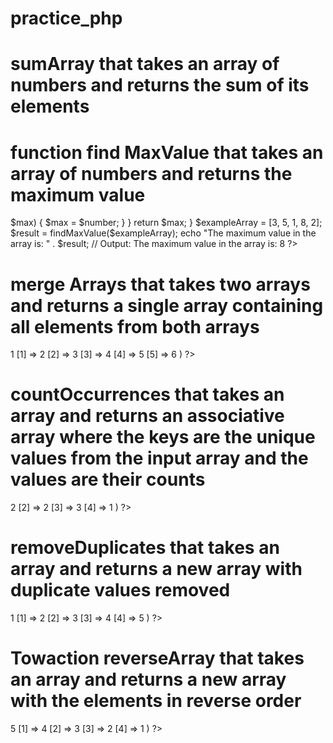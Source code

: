 #  practice_php
# sumArray that takes an array of numbers and returns the sum of its elements
<?php
function sumArray($numbers) {
    $sum = 0;
    foreach ($numbers as $number) {
        $sum += $number;
    }

    return $sum;
}

$exampleArray = [1, 2, 3, 4, 5];
$result = sumArray($exampleArray);
echo "The sum of the array is: " . $result; // Output: The sum of the array is: 15
?>

# function find MaxValue that takes an array of numbers and returns the maximum value
<?php
function findMaxValue($numbers) {

    if (empty($numbers)) {
        return null;
    }

    $max = $numbers[0];

    foreach ($numbers as $number) {
        if ($number > $max) {
            $max = $number;
        }
    }

    return $max;
}

$exampleArray = [3, 5, 1, 8, 2];
$result = findMaxValue($exampleArray);
echo "The maximum value in the array is: " . $result; // Output: The maximum value in the array is: 8
?>

#  merge Arrays that takes two arrays and returns a single array containing all elements from both arrays
<?php
function mergeArrays($array1, $array2) {

    return array_merge($array1, $array2);
}

$array1 = [1, 2, 3];
$array2 = [4, 5, 6];
$result = mergeArrays($array1, $array2);
print_r($result); // Output: Array ( [0] => 1 [1] => 2 [2] => 3 [3] => 4 [4] => 5 [5] => 6 )
?>

# countOccurrences that takes an array and returns an associative array where the keys are the unique values from the input array and the values are their counts
<?php
function countOccurrences($array) {

    $occurrences = [];

    foreach ($array as $value) {
 
        if (isset($occurrences[$value])) {
            $occurrences[$value]++;
        } else {

            $occurrences[$value] = 1;
        }
    }

    return $occurrences;
}

$exampleArray = [1, 2, 2, 3, 1, 4, 3, 3];
$result = countOccurrences($exampleArray);
print_r($result); // Output: Array ( [1] => 2 [2] => 2 [3] => 3 [4] => 1 )
?>

# removeDuplicates that takes an array and returns a new array with duplicate values removed
<?php
function removeDuplicates($array) {

    return array_values(array_unique($array));
}

$exampleArray = [1, 2, 2, 3, 4, 4, 5, 1];
$result = removeDuplicates($exampleArray);
print_r($result); // Output: Array ( [0] => 1 [1] => 2 [2] => 3 [3] => 4 [4] => 5 )
?>

# Towaction reverseArray that takes an array and returns a new array with the elements in reverse order
<?php
function reverseArray($array) {

    return array_reverse($array);
}

$exampleArray = [1, 2, 3, 4, 5];
$result = reverseArray($exampleArray);
print_r($result); // Output: Array ( [0] => 5 [1] => 4 [2] => 3 [3] => 2 [4] => 1 )
?>


